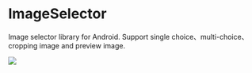 # ImageSelector
Image selector library for Android. Support single choice、multi-choice、cropping image and preview image.

![](https://raw.githubusercontent.com/ioneday/ImageSelector/master/screenshot/Screenshot1.jpg)